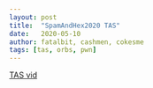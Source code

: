 ```yaml
---
layout: post
title:  "SpamAndHex2020 TAS"
date:   2020-05-10 
author: fatalbit, cashmen, cokesme
tags: [tas, orbs, pwn]
---
```


[TAS vid](https://i.imgur.com/VMadi0P.mp4)

<blockquote class="imgur-embed-pub" lang="en" data-id="Bc3TGGz"><a href="//imgur.com/Bc3TGGz"></a></blockquote><script async src="//s.imgur.com/min/embed.js" charset="utf-8"></script>
